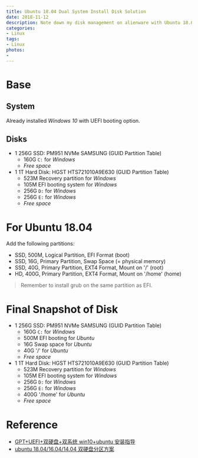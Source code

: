 ```yaml
---
title: Ubuntu 18.04 Dual System Install Disk Solution
date: 2018-11-12
description: Note down my disk management on alienware with Ubuntu 18.04 dual system.
categories:
- Linux
tags:
- Linux
photos:
-
---
```


# Base

## System

Already installed _Windows 10_ with UEFI booting option.

## Disks

- 1 256G SSD: PM951 NVMe SAMSUNG (GUID Partition Table)
  + 160G `C:` for _Windows_
  + _Free space_
- 1 1T Hard Disk: HGST HTS721010A9E630 (GUID Partition Table)
  + 523M Recovery partition for _Windows_
  + 105M EFI booting system for _Windows_
  + 256G `D:` for _Windows_
  + 256G `E:` for _Windows_
  + _Free space_

# For Ubuntu 18.04

Add the following partitions:

- SSD, 500M, Logical Partition, EFI Format (boot)
- SSD, 16G, Primary Partition, Swap Space (= physical memory)
- SSD, 40G, Primary Partition, EXT4 Format, Mount on '/' (root)
- HD, 400G, Primary Partition, EXT4 Format, Mount on '/home' (home)

> Remember to install grub on the same partition as EFI.

# Final Snapshot of Disk

- 1 256G SSD: PM951 NVMe SAMSUNG (GUID Partition Table)
  + 160G `C:` for _Windows_
  + 500M EFI booting for _Ubuntu_
  + 16G Swap space for _Ubuntu_
  + 40G '/' for _Ubuntu_
  + _Free space_
- 1 1T Hard Disk: HGST HTS721010A9E630 (GUID Partition Table)
  + 523M Recovery partition for _Windows_
  + 105M EFI booting system for _Windows_
  + 256G `D:` for _Windows_
  + 256G `E:` for _Windows_
  + 400G '/home' for _Ubuntu_
  + _Free space_

# Reference

- [GPT+UEFI+双硬盘+双系统 win10+ubuntu 安装指导](https://blog.csdn.net/sizaif/article/details/79399130)
- [ubuntu 18.04/16.04/14.04 双硬盘分区方案](https://blog.csdn.net/u010801439/article/details/80485251)